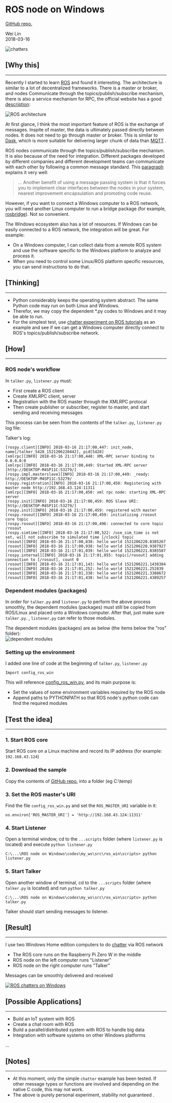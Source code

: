 # ROS node on Windows
[GitHub repo.](https://github.com/Wei1234c/ROS_node_on_Windows)  

Wei Lin  
2018-03-16  

![chatters](https://raw.githubusercontent.com/Wei1234c/ROS_node_on_Windows/master/jpgs/string_telephone.jpg)  


## [Why this]
---
Recently I started to learn [ROS](http://www.ros.org/) and found it interesting. The architecture is similar to a lot of decentralized frameworks. There is a master or broker, and nodes Communicate through the topics/publish/subscribe mechanism, there is also a service mechanism for RPC, the official website has a good [description](http://wiki.ros.org/ROS/Technical%20Overviewl):  

![ROS architecture](http://wiki.ros.org/ROS/Technical%20Overview?action=AttachFile&do=get&target=master-node-example.png)  



At first glance, I think the most important feature of ROS is the exchange of messages. Inspite of master, the data is ultimately passed directly between nodes. It does not need to go through master or broker. This is similar to [Dask](https://dask.pydata.org/en/latest/), which is more suitable for delivering larger chunk of data than [MQTT](http://mqtt.org/) .  

ROS nodes communicate through the topics/publish/subscribe mechanism. It is also because of the need for integration. Different packages developed by different companies and different development teams can communicate with each other by following a common message standard. This [paragraph](http://www.ros.org/core-components/) explains it very well:
> ... Another benefit of using a message passing system is that it forces you to implement clear interfaces between the nodes in your system, nearest improvement encapsulation and promoting code reuse.  

However, if you want to connect a Windows computer to a ROS network, you will need another Linux computer to run a bridge package (for example, [rosbridge](http://wiki.ros.org/rosbridge_suite)). Not so convenient.  

The Windows ecosystem also has a lot of resources. If Windows can be easily connected to a ROS network, the integration will be great. For example:
- On a Windows computer, I can collect data from a remote ROS system and use the software specific to the Windows platform to analyze and process it.
- When you need to control some Linux/ROS platform specific resources, you can send instructions to do that.

## [Thinking]
---
- Python considerably keeps the operating system abstract. The same Python code may run on both Linux and Windows.
- Therefor, we may copy the dependent *.py codes to Windows and it may be able to run.
- For the simplest test, use [chatter experiment on ROS tutorials](http://wiki.ros.org/ROS/Tutorials/WritingPublisherSubscriber%28python%29) as an example and see if we can get a Windows computer directly connect to ROS's topics/publish/subscribe network.  

## [How]
---

### ROS node's workflow
In `talker.py`, `listener.py` must:
- First create a ROS client
- Create XMLRPC client, server
- Registration with the ROS master through the XMLRPC protocal
- Then create publisher or subscriber, register to master, and start sending and receiving messages

This process can be seen from the contents of the `talker.py`, `listener.py` log file:  

Talker's log:
```
[rospy.client][INFO] 2018-03-16 21:17:00,447: init_node, name[/talker_5428_1521206220442], pid[5428]
[xmlrpc][INFO] 2018-03-16 21:17:00,448: XML-RPC server binding to 0.0.0.0:0
[xmlrpc][INFO] 2018-03-16 21:17:00,449: Started XML-RPC server [http://DESKTOP-M4SP11C:53279/]
[rospy.impl.masterslave][INFO] 2018-03-16 21:17:00,449: _ready: http://DESKTOP-M4SP11C:53279/
[rospy.registration][INFO] 2018-03-16 21:17:00,450: Registering with master node http://192.168.43.124:11311
[xmlrpc][INFO] 2018-03-16 21:17:00,450: xml rpc node: starting XML-RPC server
[rospy.init][INFO] 2018-03-16 21:17:00,459: ROS Slave URI: [http://DESKTOP-M4SP11C:53279/]
[rospy.init][INFO] 2018-03-16 21:17:00,459: registered with master
[rospy.rosout][INFO] 2018-03-16 21:17:00,459: initializing /rosout core topic
[rospy.rosout][INFO] 2018-03-16 21:17:00,496: connected to core topic /rosout
[rospy.simtime][INFO] 2018-03-16 21:17:00,522: /use_sim_time is not set, will not subscribe to simulated time [/clock] topic
[rosout][INFO] 2018-03-16 21:17:00,838: hello world 1521206220.8385267
[rosout][INFO] 2018-03-16 21:17:00,938: hello world 1521206220.9387927
[rosout][INFO] 2018-03-16 21:17:01,039: hello world 1521206221.0385587
[rospy.internal][INFO] 2018-03-16 21:17:01,055: topic[/rosout] adding connection to [/rosout], count 0
[rosout][INFO] 2018-03-16 21:17:01,143: hello world 1521206221.1438384
[rosout][INFO] 2018-03-16 21:17:01,252: hello world 1521206221.252839
[rosout][INFO] 2018-03-16 21:17:01,338: hello world 1521206221.3388672
[rosout][INFO] 2018-03-16 21:17:01,438: hello world 1521206221.4389257
```

### Dependent modules (packages)
In order for `talker.py` and `listener.py` to perform the above process smoothly, the dependent modules (packages) must still be copied from ROS/Linux and placed onto a Windows computer. After that, just make sure `talker.py`. , `listener.py` can refer to those modules.  


The dependent modules (packages) are as below (the items below the "ros" folder):  
![dependent modules](https://raw.githubusercontent.com/Wei1234c/ROS_node_on_Windows/master/jpgs/dependants.jpeg)

### Setting up the environment
I added one line of code at the beginning of `talker.py`, `listener.py`
```
Import config_ros_win
```

This will reference [config_ros_win.py](https://github.com/Wei1234c/ROS_node_on_Windows/blob/master/codes/my_ws/src/ros_win/scripts/config_ros_win.py), and its main purpose is:
- Set the values of some environment variables required by the ROS node
- Append paths to PYTHONPATH so that ROS node's python code can find the required modules

## [Test the idea]
---

### 1. Start ROS core
Start ROS core on a Linux machine and record its IP address (for example: `192.168.43.124`)  

### 2. Download the sample
Copy the contents of [GitHub repo.](https://github.com/Wei1234c/ROS_node_on_Windows) into a folder (eg C:\temp\)  

### 3. Set the ROS master's URI
Find the file `config_ros_win.py` and set the `ROS_MASTER_URI` variable in it:
```
os.environ['ROS_MASTER_URI'] = 'http://192.168.43.124:11311'
```

### 4. Start Listener
Open a terminal window, cd to the `...scripts` folder (where `listener.py` is located) and execute `python listener.py`
```
C:\...\ROS node on Windows\codes\my_ws\src\ros_win\scripts> python listener.py
```

### 5. Start Talker
Open another window of terminal, cd to the `...scripts` folder (where `talker.py` is located) and run `python talker.py`
```
C:\...\ROS node on Windows\codes\my_ws\src\ros_win\scripts> python talker.py
```

Talker should start sending messages to listener.  

## [Result]
---
I use two Windows Home edition computers to do [chatter](http://wiki.ros.org/ROS/Tutorials/WritingPublisherSubscriber%28python%29) via ROS network
- The ROS core runs on the Raspberry Pi Zero W in the middle
- ROS node on the left computer runs "Listener"
- ROS node on the right computer runs "Talker"

Messages can be smoothly delivered and received  

[![ROS chatters on Windows](https://raw.githubusercontent.com/Wei1234c/ROS_node_on_Windows/master/jpgs/youtube.jpeg)](https://youtu.be/SJJreMgJbx0)  


## [Possible Applications]
---
- Build an IoT system with ROS
- Create a chat room with ROS
- Build a parallel/distributed system with ROS to handle big data
- Integration with software systems on other Windows platforms

...

## [Notes]
---
- At this moment, only the simple `chatter` example has been tested. If other message types or functions are involved and depending on the native C code, this may not work.
- The above is purely personal experiment, stability not guaranteed .
